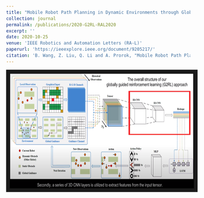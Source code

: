```yaml
---
title: "Mobile Robot Path Planning in Dynamic Environments through Globally Guided Reinforcement Learning"
collection: journal
permalink: /publications/2020-G2RL-RAL2020
excerpt: ''
date: 2020-10-25
venue: 'IEEE Robotics and Automation Letters (RA-L)'
paperurl: 'https://ieeexplore.ieee.org/document/9205217/'
citation: 'B. Wang, Z. Liu, Q. Li and A. Prorok, "Mobile Robot Path Planning in Dynamic Environments Through Globally Guided Reinforcement Learning," in IEEE Robotics and Automation Letters (JCR Q2, IF 3.74), vol. 5, no. 4, pp. 6932-6939, Oct. 2020, doi: 10.1109/LRA.2020.3026638.'
---
```

<a href="https://youtu.be/KbAp38QYU9o
" target="_blank"><img src="/images/customized/G2RL2020.png" 
alt="IMAGE ALT TEXT HERE" width="560" height="315" border="10" /></a>